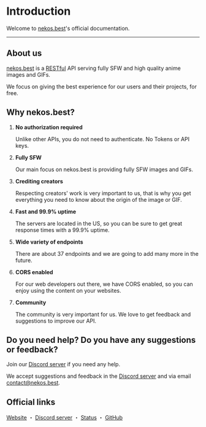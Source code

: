 <!-- markdownlint-disable MD036 -->

# Introduction

Welcome to [nekos.best](https://nekos.best)'s official documentation.

---

## About us

[nekos.best](https://nekos.best) is a [RESTful](https://en.wikipedia.org/wiki/Representational_state_transfer) API serving fully SFW and high quality anime images and GIFs.

We focus on giving the best experience for our users and their projects, for free.

## Why nekos.best?

1. **No authorization required**

    Unlike other APIs, you do not need to authenticate. No Tokens or API keys.

2. **Fully SFW**

    Our main focus on nekos.best is providing fully SFW images and GIFs.

3. **Crediting creators**

    Respecting creators' work is very important to us, that is why you get everything you need to know about the origin of the image or GIF.

4. **Fast and 99.9% uptime**

    The servers are located in the US, so you can be sure to get great response times with a 99.9% uptime.

5. **Wide variety of endpoints**

    There are about 37 endpoints and we are going to add many more in the future.

6. **CORS enabled**

    For our web developers out there, we have CORS enabled, so you can enjoy using the content on your websites.

7. **Community**

    The community is very important for us. We love to get feedback and suggestions to improve our API.

## Do you need help? Do you have any suggestions or feedback?

Join our [Discord server](https://nekos.best/discord?ref=docs) if you need any help.

We accept suggestions and feedback in the [Discord server](https://nekos.best/discord?ref=docs) and via email [contact@nekos.best](mailto:contact@nekos.best).

## Official links

[Website](https://nekos.best) ・ [Discord server](https://nekos.best/discord?ref=docs) ・ [Status](https://status.nekos.best) ・ [GitHub](https://github.com/nekos-best)
